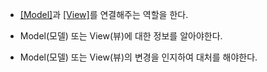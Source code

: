 - [[Model]](모델)과 [[View]](뷰)를 연결해주는 역할을 한다.

- Model(모델) 또는 View(뷰)에 대한 정보를 알아야한다.

- Model(모델) 또는 View(뷰)의 변경을 인지하여 대처를 해야한다.